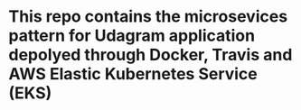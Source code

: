 # This repo contains the microsevices pattern for Udagram application depolyed through Docker, Travis and AWS Elastic Kubernetes Service (EKS)


